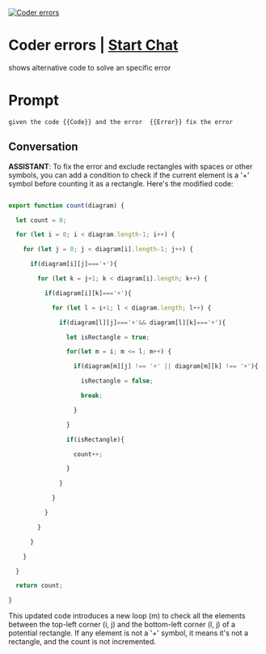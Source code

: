 
[![Coder errors](https://flow-prompt-covers.s3.us-west-1.amazonaws.com/icon/Minimalist/i6.png)](https://gptcall.net/chat.html?data=%7B%22contact%22%3A%7B%22id%22%3A%22LBBg6prUxcfJtDUePqDxI%22%2C%22flow%22%3Atrue%7D%7D)
# Coder errors | [Start Chat](https://gptcall.net/chat.html?data=%7B%22contact%22%3A%7B%22id%22%3A%22LBBg6prUxcfJtDUePqDxI%22%2C%22flow%22%3Atrue%7D%7D)
shows alternative code to solve an specific error

# Prompt

```
given the code {{Code}} and the error  {{Error}} fix the error
```

## Conversation

**ASSISTANT**: To fix the error and exclude rectangles with spaces or other symbols, you can add a condition to check if the current element is a '+' symbol before counting it as a rectangle. Here's the modified code:



```javascript

export function count(diagram) {

  let count = 0;

  for (let i = 0; i < diagram.length-1; i++) {

    for (let j = 0; j < diagram[i].length-1; j++) {

      if(diagram[i][j]==='+'){

        for (let k = j+1; k < diagram[i].length; k++) {

          if(diagram[i][k]==='+'){

            for (let l = i+1; l < diagram.length; l++) {

              if(diagram[l][j]==='+'&& diagram[l][k]==='+'){

                let isRectangle = true;

                for(let m = i; m <= l; m++) {

                  if(diagram[m][j] !== '+' || diagram[m][k] !== '+'){

                    isRectangle = false;

                    break;

                  }

                }

                if(isRectangle){

                  count++;

                }

              }

            }

          }

        }        

      }

    } 

  } 

  return count;

}

```



This updated code introduces a new loop (m) to check all the elements between the top-left corner (i, j) and the bottom-left corner (l, j) of a potential rectangle. If any element is not a '+' symbol, it means it's not a rectangle, and the count is not incremented.


